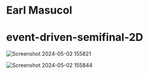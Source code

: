 # Earl Masucol 
# event-driven-semifinal-2D
![Screenshot 2024-05-02 155821](https://github.com/EarlMasucol/event-driven-semifinal/assets/157089476/8274f50f-13c6-4408-b594-4e82b9bb3b84)



![Screenshot 2024-05-02 155844](https://github.com/EarlMasucol/event-driven-semifinal/assets/157089476/3efe1d10-5a90-49c6-8511-e82168d47dc8)
